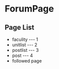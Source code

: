 # ForumPage

## Page List

* faculity --- 1
* unitlist --- 2
* postlist --- 3
* post --- 4
* followed page

